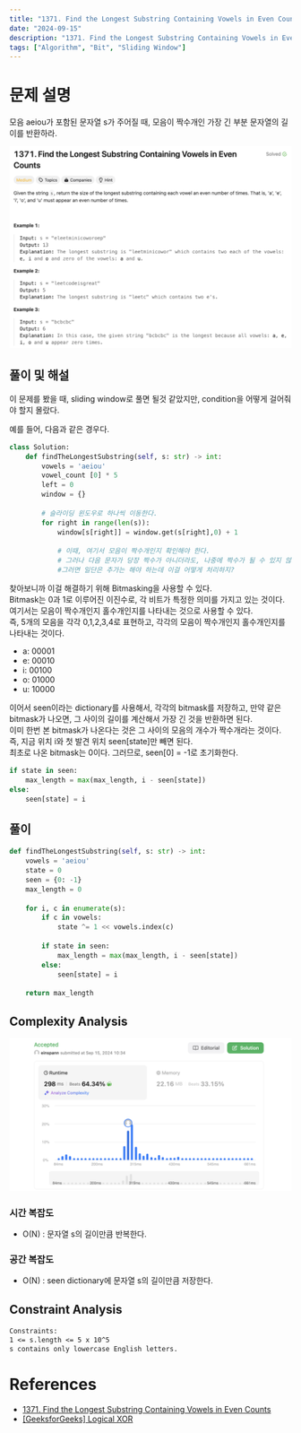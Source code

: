 ```yaml
---
title: "1371. Find the Longest Substring Containing Vowels in Even Counts"
date: "2024-09-15"
description: "1371. Find the Longest Substring Containing Vowels in Even Counts는 모음이 짝수개인 가장 긴 부분 문자열을 찾는 문제다."
tags: ["Algorithm", "Bit", "Sliding Window"]
---
```


# 문제 설명
모음 aeiou가 포함된 문자열 s가 주어질 때, 모음이 짝수개인 가장 긴 부분 문자열의 길이를 반환하라.

![1371](../../../images/LEET/1371/1371.png)

## 풀이 및 해설
이 문제를 봤을 때, sliding window로 풀면 될것 같았지만, condition을 어떻게 걸어줘야 할지 몰랐다.

예를 들어, 다음과 같은 경우다.

```python
class Solution:
    def findTheLongestSubstring(self, s: str) -> int:
        vowels = 'aeiou'
        vowel_count [0] * 5
        left = 0
        window = {}

        # 슬라이딩 윈도우로 하나씩 이동한다.
        for right in range(len(s)):
            window[s[right]] = window.get(s[right],0) + 1

            # 이때, 여기서 모음이 짝수개인지 확인해야 한다. 
            # 그러나 다음 문자가 당장 짝수가 아니더라도, 나중에 짝수가 될 수 있지 않나? 
            #그러면 일단은 추가는 해야 하는데 이걸 어떻게 처리하지?
```

찾아보니까 이걸 해결하기 위해 Bitmasking을 사용할 수 있다.  
Bitmask는 0과 1로 이루어진 이진수로, 각 비트가 특정한 의미를 가지고 있는 것이다. 여기서는 모음이 짝수개인지 홀수개인지를 나타내는 것으로 사용할 수 있다.   
즉, 5개의 모음을 각각 0,1,2,3,4로 표현하고, 각각의 모음이 짝수개인지 홀수개인지를 나타내는 것이다.   
- a: 00001
- e: 00010
- i: 00100
- o: 01000
- u: 10000

이어서 seen이라는 dictionary를 사용해서, 각각의 bitmask를 저장하고, 만약 같은 bitmask가 나오면, 그 사이의 길이를 계산해서 가장 긴 것을 반환하면 된다.  
이미 한번 본 bitmask가 나온다는 것은 그 사이의 모음의 개수가 짝수개라는 것이다. 즉, 지금 위치 i와 첫 발견 위치 seen[state]만 빼면 된다.  
최초로 나온 bitmask는 0이다. 그러므로, seen[0] = -1로 초기화한다.  

```python
if state in seen:
    max_length = max(max_length, i - seen[state])
else:
    seen[state] = i
```

## 풀이
```python
def findTheLongestSubstring(self, s: str) -> int:
    vowels = 'aeiou'
    state = 0
    seen = {0: -1}
    max_length = 0

    for i, c in enumerate(s):
        if c in vowels:
            state ^= 1 << vowels.index(c)
        
        if state in seen:
            max_length = max(max_length, i - seen[state])
        else:
            seen[state] = i
    
    return max_length
```

## Complexity Analysis
![1371](../../../images/LEET/1371/tc.png)

### 시간 복잡도
- O(N) : 문자열 s의 길이만큼 반복한다.

### 공간 복잡도
- O(N) : seen dictionary에 문자열 s의 길이만큼 저장한다.

## Constraint Analysis
```
Constraints:
1 <= s.length <= 5 x 10^5
s contains only lowercase English letters.
```

# References
- [1371. Find the Longest Substring Containing Vowels in Even Counts](https://leetcode.com/problems/find-the-longest-substring-containing-vowels-in-even-counts/)
- [[GeeksforGeeks] Logical XOR](https://www.geeksforgeeks.org/get-the-logical-xor-of-two-variables-in-python/)